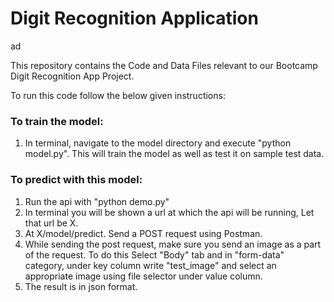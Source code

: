 # Digit Recognition Application

ad

This repository contains the Code and Data Files relevant to our Bootcamp
Digit Recognition App Project.

To run this code follow the below given instructions:

<h3>To train the model:</h3>

1) In terminal, navigate to the model directory and execute "python model.py". This will train the model as well as test it on sample test data.

<h3>To predict with this model:</h3>
<ol>
<li>Run the api with "python demo.py"</li>
<li>In terminal you will be shown a url at which the api will be running, Let that url be X.</li>
<li>At X/model/predict. Send a POST request using Postman.</li>
<li>While sending the post request, make sure you send an image as a part of the request. To do this Select "Body" tab and in
"form-data" category, under key column write "test_image" and select an appropriate image using file selector under value column.</li>
<li>The result is in json format.</li>
</ol>
